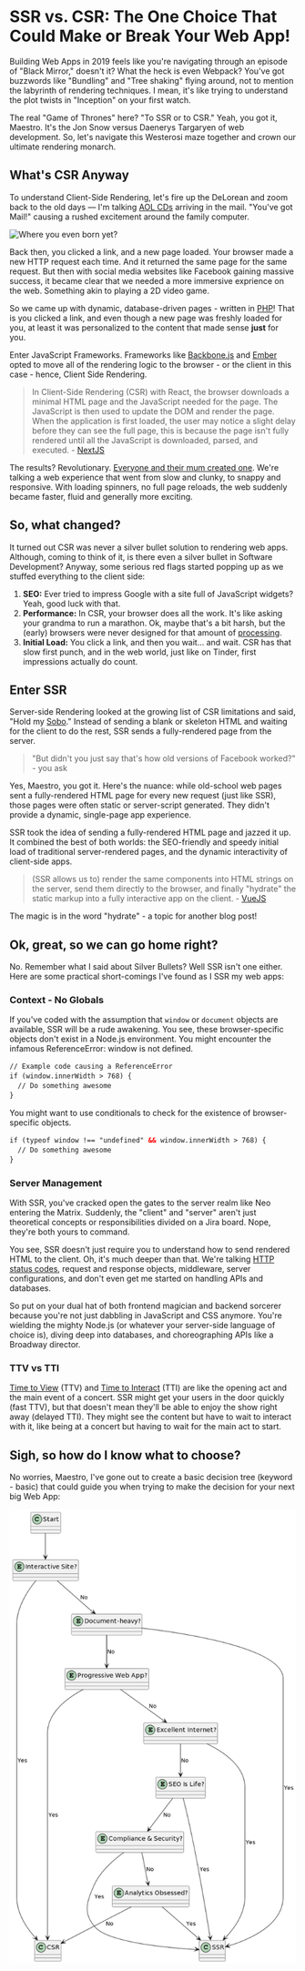 
# SSR vs. CSR: The One Choice That Could Make or Break Your Web App!

Building Web Apps in 2019 feels like you're navigating through an episode of "Black Mirror," doesn't it? What the heck is even Webpack? You've got buzzwords like "Bundling" and "Tree shaking" flying around, not to mention the labyrinth of rendering techniques. I mean, it's like trying to understand the plot twists in "Inception" on your first watch.

The real "Game of Thrones" here? "To SSR or to CSR." Yeah, you got it, Maestro. It's the Jon Snow versus Daenerys Targaryen of web development. So, let's navigate this Westerosi maze together and crown our ultimate rendering monarch.

## What's CSR Anyway
To understand Client-Side Rendering, let's fire up the DeLorean and zoom back to the old days — I'm talking [AOL CDs](https://archive.org/details/America_Online_AOL_Version_7.0_America_Online_inc._BA602R15_2002) arriving in the mail. "You've got Mail!" causing a rushed excitement around the family computer.

![Where you even born yet?](https://www.webdesignmuseum.org/uploaded/web-design-history/audi-de-2001.png "Old Version of Audi's Website")

Back then, you clicked a link, and a new page loaded. Your browser made a new HTTP request each time. And it returned the same page for the same request.  But then with social media websites like Facebook gaining massive success, it became clear that we needed a more immersive exprience on the web.  Something akin to playing a 2D video game.

So we came up with dynamic, database-driven pages - written in [PHP](https://www.php.net/)!  That is you clicked a link, and even though a new page was freshly loaded for you, at least it was personalized to the content that made sense __just__ for you.

Enter JavaScript Frameworks. Frameworks like [Backbone.js](https://backbonejs.org/) and [Ember](https://emberjs.com/) opted to move all of the rendering logic to the browser - or the client in this case - hence, Client Side Rendering.

> In Client-Side Rendering (CSR) with React, the browser downloads a minimal HTML page and the JavaScript needed for the page.  The JavaScript is then used to update the DOM and render the page. When the application is first loaded, the user may notice a slight delay before they can see the full page, this is because the page isn't fully rendered until all the JavaScript is downloaded, parsed, and executed. - [NextJS](https://nextjs.org/docs/pages/building-your-application/rendering/client-side-rendering)

The results? Revolutionary. [Everyone and their mum created one](https://mithril.js.org/). We're talking a web experience that went from slow and clunky, to snappy and responsive. With loading spinners, no full page reloads, the web suddenly became faster, fluid and generally more exciting.

## So, what changed?
It turned out CSR was never a silver bullet solution to rendering web apps. Although, coming to think of it, is there even a silver bullet in Software Development? Anyway, some serious red flags started popping up as we stuffed everything to the client side:

1. **SEO:** Ever tried to impress Google with a site full of JavaScript widgets? Yeah, good luck with that.
2. **Performance:** In CSR, your browser does all the work. It's like asking your grandma to run a marathon. Ok, maybe that's a bit harsh, but the (early) browsers were never designed for that amount of [processing](https://bluetriangle.com/blog/blocking-web-performance-villain).
3. **Initial Load:** You click a link, and then you wait... and wait. CSR has that slow first punch, and in the web world, just like on Tinder, first impressions actually do count.

## Enter SSR
Server-side Rendering looked at the growing list of CSR limitations and said, "Hold my [Sobo](https://africanosdrinks.com/sobo-orange/)." Instead of sending a blank or skeleton HTML and waiting for the client to do the rest, SSR sends a fully-rendered page from the server.  

> "But didn't you just say that's how old versions of Facebook worked?" - you ask

Yes, Maestro, you got it. Here's the nuance: while old-school web pages sent a fully-rendered HTML page for every new request (just like SSR), those pages were often static or server-script generated. They didn't provide a dynamic, single-page app experience.

SSR took the idea of sending a fully-rendered HTML page and jazzed it up. It combined the best of both worlds: the SEO-friendly and speedy initial load of traditional server-rendered pages, and the dynamic interactivity of client-side apps.

> (SSR allows us to) render the same components into HTML strings on the server, send them directly to the browser, and finally "hydrate" the static markup into a fully interactive app on the client. - [VueJS](https://vuejs.org/guide/scaling-up/ssr.html#what-is-ssr)

The magic is in the word "hydrate" - a topic for another blog post!

## Ok, great, so we can go home right?
No. Remember what I said about Silver Bullets? Well SSR isn't one either.  Here are some practical short-comings I've found as I SSR my web apps:

### Context - No Globals
If you've coded with the assumption that `window` or `document` objects are available, SSR will be a rude awakening. You see, these browser-specific objects don't exist in a Node.js environment. You might encounter the infamous ReferenceError: window is not defined.

```html
// Example code causing a ReferenceError
if (window.innerWidth > 768) {
  // Do something awesome
}
```

You might want to use conditionals to check for the existence of browser-specific objects.

```html
if (typeof window !== "undefined" && window.innerWidth > 768) {
  // Do something awesome
}
```

### Server Management
With SSR, you've cracked open the gates to the server realm like Neo entering the Matrix. Suddenly, the "client" and "server" aren't just theoretical concepts or responsibilities divided on a Jira board. Nope, they're both yours to command.

You see, SSR doesn't just require you to understand how to send rendered HTML to the client. Oh, it's much deeper than that. We're talking [HTTP status codes](https://developer.mozilla.org/en-US/docs/Web/HTTP/Status), request and response objects, middleware, server configurations, and don't even get me started on handling APIs and databases.

So put on your dual hat of both frontend magician and backend sorcerer because you're not just dabbling in JavaScript and CSS anymore. You're wielding the mighty Node.js (or whatever your server-side language of choice is), diving deep into databases, and choreographing APIs like a Broadway director.

### TTV vs TTI
[Time to View](https://web.dev/articles/fcp) (TTV) and [Time to Interact](https://web.dev/articles/tti) (TTI) are like the opening act and the main event of a concert. SSR might get your users in the door quickly (fast TTV), but that doesn't mean they'll be able to enjoy the show right away (delayed TTI). They might see the content but have to wait to interact with it, like being at a concert but having to wait for the main act to start.

## Sigh, so how do I know what to choose?
No worries, Maestro, I've gone out to create a basic decision tree (keyword - basic) that could guide you when trying to make the decision for your next big Web App:

![CSR vs SSR](https://github.com/liwoo/blog/blob/main/assets/how%20to%20chose%20ssr%20vs%20csr.png?raw=true "How to Choose between CSR and SSR")

